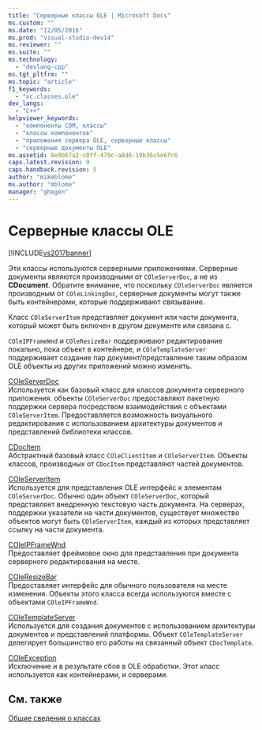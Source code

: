 ```yaml
---
title: "Серверные классы OLE | Microsoft Docs"
ms.custom: ""
ms.date: "12/05/2016"
ms.prod: "visual-studio-dev14"
ms.reviewer: ""
ms.suite: ""
ms.technology: 
  - "devlang-cpp"
ms.tgt_pltfrm: ""
ms.topic: "article"
f1_keywords: 
  - "vc.classes.ole"
dev_langs: 
  - "C++"
helpviewer_keywords: 
  - "компоненты COM, классы"
  - "классы компонентов"
  - "приложения сервера OLE, серверные классы"
  - "серверные документы OLE"
ms.assetid: 8e9b67a2-c0ff-479c-a8d6-19b36c5e6fc6
caps.latest.revision: 9
caps.handback.revision: 5
author: "mikeblome"
ms.author: "mblome"
manager: "ghogen"
---
```

# Серверные классы OLE
[!INCLUDE[vs2017banner](../assembler/inline/includes/vs2017banner.md)]

Эти классы используются серверными приложениями.  Серверные документы являются производными от `COleServerDoc`, а не из **CDocument**.  Обратите внимание, что поскольку `COleServerDoc` является производным от `COleLinkingDoc`, серверные документы могут также быть контейнерами, которые поддерживают связывание.  
  
 Класс `COleServerItem` представляет документ или части документа, который может быть включен в другом документе или связана с.  
  
 `COleIPFrameWnd` и `COleResizeBar` поддерживают редактирование локально, пока объект в контейнере, и `COleTemplateServer` поддерживает создание пар документ\/представление таким образом OLE объекты из других приложений можно изменять.  
  
 [COleServerDoc](../Topic/COleServerDoc%20Class.md)  
 Используется как базовый класс для классов документа серверного приложения.  объекты `COleServerDoc` предоставляют пакетную поддержки сервера посредством взаимодействия с объектами `COleServerItem`.  Предоставляется возможность визуального редактирования с использованием архитектуры документов и представлений библиотеки классов.  
  
 [CDocItem](../mfc/reference/cdocitem-class.md)  
 Абстрактный базовый класс `COleClientItem` и `COleServerItem`.  Объекты классов, производных от `CDocItem` представляют частей документов.  
  
 [COleServerItem](../mfc/reference/coleserveritem-class.md)  
 Используется для представления OLE интерфейс к элементам `COleServerDoc`.  Обычно один объект `COleServerDoc`, который представляет внедренную текстовую часть документа.  На серверах, поддержки указатели на части документов, существует множество объектов могут быть `COleServerItem`, каждый из которых представляет ссылку на части документа.  
  
 [COleIPFrameWnd](../mfc/reference/coleipframewnd-class.md)  
 Предоставляет фреймовое окно для представления при документа серверного редактирования на месте.  
  
 [COleResizeBar](../mfc/reference/coleresizebar-class.md)  
 Предоставляет интерфейс для обычного пользователя на месте изменения.  Объекты этого класса всегда используются вместе с объектами `COleIPFrameWnd`.  
  
 [COleTemplateServer](../mfc/reference/coletemplateserver-class.md)  
 Используется для создания документов с использованием архитектуры документов и представлений платформы.  Объект `COleTemplateServer` делегирует большинство его работы на связанный объект `CDocTemplate`.  
  
 [COleException](../mfc/reference/coleexception-class.md)  
 Исключение и в результате сбоя в OLE обработки.  Этот класс используется как контейнерами, и серверами.  
  
## См. также  
 [Общие сведения о классах](../mfc/class-library-overview.md)